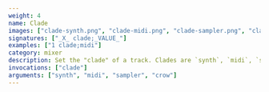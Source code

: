 ```yaml
---
weight: 4
name: Clade
images: ["clade-synth.png", "clade-midi.png", "clade-sampler.png", "clade-crow.png"]
signatures: ["_X_ clade;_VALUE_"]
examples: ["1 clade;midi"]
category: mixer
description: Set the "clade" of a track. Clades are `synth`, `midi`, `sampler`, and `crow`.
invocations: ["clade"]
arguments: ["synth", "midi", "sampler", "crow"]
---
```

